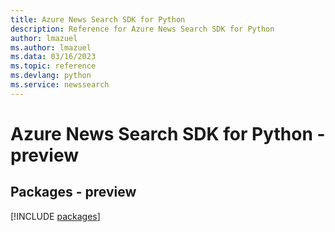 ```yaml
---
title: Azure News Search SDK for Python
description: Reference for Azure News Search SDK for Python
author: lmazuel
ms.author: lmazuel
ms.data: 03/16/2023
ms.topic: reference
ms.devlang: python
ms.service: newssearch
---
```

# Azure News Search SDK for Python - preview
## Packages - preview
[!INCLUDE [packages](news-search-index.md)]